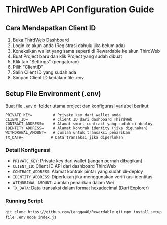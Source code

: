 # ThirdWeb API Configuration Guide

## Cara Mendapatkan Client ID

1. Buka [ThirdWeb Dashboard](https://thirdweb.com/dashboard)
2. Login ke akun anda (Registrasi dahulu jika belum ada)
3. Koneksikan wallet yang sama seperti di Rewardable ke akun ThirdWeb
4. Buat Project baru dan klik Project yang sudah dibuat
5. Klik tab "Settings" (pengaturan)
6. Pilih "ClientID"
7. Salin Client ID yang sudah ada
8. Simpan Client ID kedalam file .env

## Setup File Environment (.env)

Buat file `.env` di folder utama project dan konfigurasi variabel berikut:

```env
PRIVATE_KEY=         # Private key dari wallet anda
CLIENT_ID=           # Client ID dari dashboard ThirdWeb
CONTRACT_ADDRESS=    # Alamat smart contract yang sudah di-deploy
IDENTITY_ADDRESS=    # Alamat kontrak identity (jika digunakan)
WITHDRAWAL_AMOUNT=   # Jumlah untuk transaksi penarikan
TX_DATA=            # Data transaksi jika diperlukan
```

### Detail Konfigurasi

- `PRIVATE_KEY`: Private key dari wallet (jangan pernah dibagikan)
- `CLIENT_ID`: Client ID API dari dashboard ThirdWeb
- `CONTRACT_ADDRESS`: Alamat kontrak pintar yang sudah di-deploy
- `IDENTITY_ADDRESS`: Diperlukan jika menggunakan verifikasi identitas
- `WITHDRAWAL_AMOUNT`: Jumlah penarikan dalam Wei
- `TX_DATA`: Data transaksi dalam format hexadecimal (Dari Explorer)

### Running Script

`git clone https://github.com/Langga40/Rewardable.git`
`npm install`
`setup file .env`
`node index.js`
